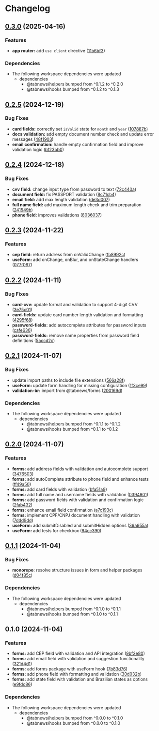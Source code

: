 # Changelog

## [0.3.0](https://github.com/aprendendofelipe/tabnews/compare/forms-v0.2.5...forms-v0.3.0) (2025-04-16)


### Features

* **app router:** add `use client` directive ([11b6bf3](https://github.com/aprendendofelipe/tabnews/commit/11b6bf394165bcf10bba727b9900f683b38e5151))


### Dependencies

* The following workspace dependencies were updated
  * dependencies
    * @tabnews/helpers bumped from ^0.1.2 to ^0.2.0
    * @tabnews/hooks bumped from ^0.1.2 to ^0.1.3

## [0.2.5](https://github.com/aprendendofelipe/tabnews/compare/forms-v0.2.4...forms-v0.2.5) (2024-12-19)


### Bug Fixes

* **card fields:** correctly set `isValid` state for `month` and `year` ([107887b](https://github.com/aprendendofelipe/tabnews/commit/107887b959b76893a568cbaa3df64e46188b04fb))
* **docs validation:** add empty document number check and update error messages ([48f1903](https://github.com/aprendendofelipe/tabnews/commit/48f19031ff2fed772a7e2592dff5cd24cc22c26d))
* **email confirmation:** handle empty confirmation field and improve validation logic ([b123bb0](https://github.com/aprendendofelipe/tabnews/commit/b123bb0c96f246ee9e18bbcf772d202a03cb509e))

## [0.2.4](https://github.com/aprendendofelipe/tabnews/compare/forms-v0.2.3...forms-v0.2.4) (2024-12-18)


### Bug Fixes

* **cvv field:** change input type from password to text ([72c440a](https://github.com/aprendendofelipe/tabnews/commit/72c440a66758ac29aa2a3c9cfb5774ea9f4dad9b))
* **document field:** fix PASSPORT validation ([8c71cb4](https://github.com/aprendendofelipe/tabnews/commit/8c71cb441055792334f7f76d56aaa89bffb25a87))
* **email field:** add max length validation ([de3d007](https://github.com/aprendendofelipe/tabnews/commit/de3d0079f197da180606a9e9624c0bade7fdf04d))
* **full name field:** add maximum length check and trim preparation ([241549b](https://github.com/aprendendofelipe/tabnews/commit/241549b1ad5c0d4478e1a855c6609ca29dd5682b))
* **phone field:** improves validations ([8036037](https://github.com/aprendendofelipe/tabnews/commit/803603742cdb40e5c4368ce3a05b077f7679ceb9))

## [0.2.3](https://github.com/aprendendofelipe/tabnews/compare/forms-v0.2.2...forms-v0.2.3) (2024-11-22)


### Features

* **cep field:** return address from onValidChange ([fb8992c](https://github.com/aprendendofelipe/tabnews/commit/fb8992cbbad922a456ddbc9c0dc5d8f390604216))
* **useForm:** add onChange, onBlur, and onStateChange handlers ([077f067](https://github.com/aprendendofelipe/tabnews/commit/077f067242d729f84f87fcf74d73f07d36cdcc67))

## [0.2.2](https://github.com/aprendendofelipe/tabnews/compare/forms-v0.2.1...forms-v0.2.2) (2024-11-11)


### Bug Fixes

* **card-cvv:** update format and validation to support 4-digit CVV ([3e75c01](https://github.com/aprendendofelipe/tabnews/commit/3e75c01511c35442cd117083be5526b7d150ba8c))
* **card-fields:** update card number length validation and formatting ([4295f68](https://github.com/aprendendofelipe/tabnews/commit/4295f68a858effd8e9a3e6b81d78902e2820c317))
* **password-fields:** add autocomplete attributes for password inputs ([cafe630](https://github.com/aprendendofelipe/tabnews/commit/cafe630c33f5bf1a5d0a7bf200dba7c2bf1f2689))
* **password-fields:** remove name properties from password field definitions ([5accd2c](https://github.com/aprendendofelipe/tabnews/commit/5accd2cf64e7255a1487d7752f487f2836da23fa))

## [0.2.1](https://github.com/aprendendofelipe/tabnews/compare/forms-v0.2.0...forms-v0.2.1) (2024-11-07)


### Bug Fixes

* update import paths to include file extensions ([566a28f](https://github.com/aprendendofelipe/tabnews/commit/566a28f1cc9a760c521c86752a79564ac56533de))
* **useForm:** update form handling for missing configuration ([1f3ce99](https://github.com/aprendendofelipe/tabnews/commit/1f3ce99382f6bd8c0217861521faf35d855e7980))
* **validation-br:** import from @tabnews/forms ([200169d](https://github.com/aprendendofelipe/tabnews/commit/200169dd05b2567a5aa7b622b0f405e421aded05))


### Dependencies

* The following workspace dependencies were updated
  * dependencies
    * @tabnews/helpers bumped from ^0.1.1 to ^0.1.2
    * @tabnews/hooks bumped from ^0.1.1 to ^0.1.2

## [0.2.0](https://github.com/aprendendofelipe/tabnews/compare/forms-v0.1.1...forms-v0.2.0) (2024-11-07)


### Features

* **forms:** add address fields with validation and autocomplete support ([3476503](https://github.com/aprendendofelipe/tabnews/commit/34765034e480f3c0aba8e85d4ab9479f3bc2fec2))
* **forms:** add autoComplete attribute to phone field and enhance tests ([ff49a50](https://github.com/aprendendofelipe/tabnews/commit/ff49a50127d2b52a1b80a2e842e254c0d746ae03))
* **forms:** add card fields with validation ([bfa51a9](https://github.com/aprendendofelipe/tabnews/commit/bfa51a9a8eeb0f98fc9f922319d9117600005f79))
* **forms:** add full name and username fields with validation ([0394901](https://github.com/aprendendofelipe/tabnews/commit/0394901ad75241edc933be2dab9153d2e60c7f5c))
* **forms:** add password fields with validation and confirmation logic ([2fab432](https://github.com/aprendendofelipe/tabnews/commit/2fab432e165885e508b3bdfc0a663ab38a09bb32))
* **forms:** enhance email field confirmation ([a7c193c](https://github.com/aprendendofelipe/tabnews/commit/a7c193cb7bbcf02557bc2735841a662c639e30d8))
* **forms:** implement CPF/CNPJ document handling with validation ([7ddd9dd](https://github.com/aprendendofelipe/tabnews/commit/7ddd9dd703c22c4c049e2325632e35b598d04cb6))
* **useForm:** add submitDisabled and submitHidden options ([39a955a](https://github.com/aprendendofelipe/tabnews/commit/39a955ae87d3eabe80aa376b92d3d90fddeed9d6))
* **useForm:** add tests for checkbox ([64cc390](https://github.com/aprendendofelipe/tabnews/commit/64cc390163e06af510a1d11c1fbc8ccb6c330bc8))

## [0.1.1](https://github.com/aprendendofelipe/tabnews/compare/forms-v0.1.0...forms-v0.1.1) (2024-11-04)


### Bug Fixes

* **monorepo:** resolve structure issues in form and helper packages ([d04f85c](https://github.com/aprendendofelipe/tabnews/commit/d04f85cd5f0ef326def898d277d1135f3ffd9594))


### Dependencies

* The following workspace dependencies were updated
  * dependencies
    * @tabnews/helpers bumped from ^0.1.0 to ^0.1.1
    * @tabnews/hooks bumped from ^0.1.0 to ^0.1.1

## 0.1.0 (2024-11-04)


### Features

* **forms:** add CEP field with validation and API integration ([9bf2e80](https://github.com/aprendendofelipe/tabnews/commit/9bf2e80aeb890ca364af3eaccfd1dc8a05a00461))
* **forms:** add email field with validation and suggestion functionality ([321d4d1](https://github.com/aprendendofelipe/tabnews/commit/321d4d1de3352f84b62b786a454e88db922a3774))
* **forms:** add forms package with useForm hook ([7b83d76](https://github.com/aprendendofelipe/tabnews/commit/7b83d766dd90f50b91243a305c54dcc557ea3a32))
* **forms:** add phone field with formatting and validation ([30d032b](https://github.com/aprendendofelipe/tabnews/commit/30d032b38fe6cb362cd13d36020b83ff9741ce12))
* **forms:** add state field with validation and Brazilian states as options ([e9fdc86](https://github.com/aprendendofelipe/tabnews/commit/e9fdc864ca6f335c7f32dd79a39cf5c941515c8b))


### Dependencies

* The following workspace dependencies were updated
  * dependencies
    * @tabnews/helpers bumped from ^0.0.0 to ^0.1.0
    * @tabnews/hooks bumped from ^0.0.0 to ^0.1.0
